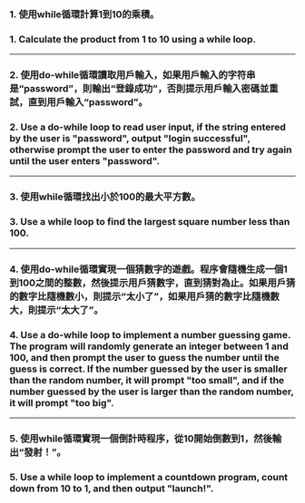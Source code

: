 ### 1. 使用while循環計算1到10的乘積。
### 1. Calculate the product from 1 to 10 using a while loop.
___
### 2. 使用do-while循環讀取用戶輸入，如果用戶輸入的字符串是“password”，則輸出“登錄成功”，否則提示用戶輸入密碼並重試，直到用戶輸入“password”。
### 2. Use a do-while loop to read user input, if the string entered by the user is "password", output "login successful", otherwise prompt the user to enter the password and try again until the user enters "password".
___
### 3. 使用while循環找出小於100的最大平方數。
### 3. Use a while loop to find the largest square number less than 100.
___
### 4. 使用do-while循環實現一個猜數字的遊戲。程序會隨機生成一個1到100之間的整數，然後提示用戶猜數字，直到猜對為止。如果用戶猜的數字比隨機數小，則提示“太小了”，如果用戶猜的數字比隨機數大，則提示“太大了”。
### 4. Use a do-while loop to implement a number guessing game. The program will randomly generate an integer between 1 and 100, and then prompt the user to guess the number until the guess is correct. If the number guessed by the user is smaller than the random number, it will prompt "too small", and if the number guessed by the user is larger than the random number, it will prompt "too big".
___
### 5. 使用while循環實現一個倒計時程序，從10開始倒數到1，然後輸出“發射！”。
### 5. Use a while loop to implement a countdown program, count down from 10 to 1, and then output "launch!".





